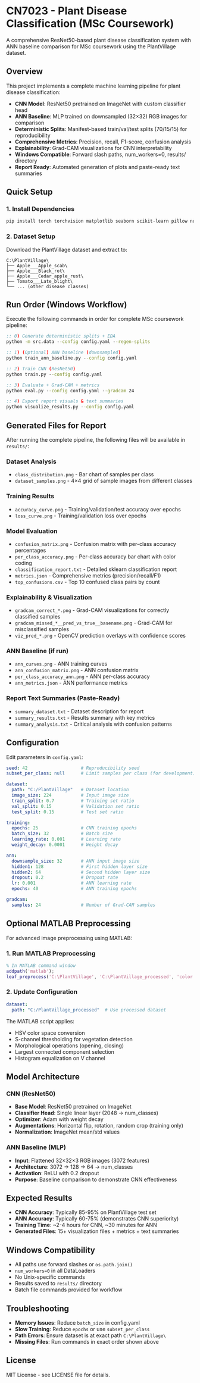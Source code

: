 # CN7023 - Plant Disease Classification (MSc Coursework)

A comprehensive ResNet50-based plant disease classification system with ANN baseline comparison for MSc coursework using the PlantVillage dataset.

## Overview

This project implements a complete machine learning pipeline for plant disease classification:
- **CNN Model**: ResNet50 pretrained on ImageNet with custom classifier head
- **ANN Baseline**: MLP trained on downsampled (32×32) RGB images for comparison
- **Deterministic Splits**: Manifest-based train/val/test splits (70/15/15) for reproducibility
- **Comprehensive Metrics**: Precision, recall, F1-score, confusion analysis
- **Explainability**: Grad-CAM visualizations for CNN interpretability
- **Windows Compatible**: Forward slash paths, num_workers=0, results/ directory
- **Report Ready**: Automated generation of plots and paste-ready text summaries

## Quick Setup

### 1. Install Dependencies
```bash
pip install torch torchvision matplotlib seaborn scikit-learn pillow numpy pyyaml
```

### 2. Dataset Setup
Download the PlantVillage dataset and extract to:
```
C:\PlantVillage\
├── Apple___Apple_scab\
├── Apple___Black_rot\
├── Apple___Cedar_apple_rust\
├── Tomato___Late_blight\
└── ... (other disease classes)
```

## Run Order (Windows Workflow)

Execute the following commands in order for complete MSc coursework pipeline:

```bat
:: 0) Generate deterministic splits + EDA
python -m src.data --config config.yaml --regen-splits

:: 1) (Optional) ANN baseline (downsampled)
python train_ann_baseline.py --config config.yaml

:: 2) Train CNN (ResNet50)
python train.py --config config.yaml

:: 3) Evaluate + Grad-CAM + metrics
python eval.py --config config.yaml --gradcam 24

:: 4) Export report visuals & text summaries
python visualize_results.py --config config.yaml
```

## Generated Files for Report

After running the complete pipeline, the following files will be available in `results/`:

### Dataset Analysis
- `class_distribution.png` - Bar chart of samples per class
- `dataset_samples.png` - 4×4 grid of sample images from different classes

### Training Results
- `accuracy_curve.png` - Training/validation/test accuracy over epochs
- `loss_curve.png` - Training/validation loss over epochs

### Model Evaluation
- `confusion_matrix.png` - Confusion matrix with per-class accuracy percentages
- `per_class_accuracy.png` - Per-class accuracy bar chart with color coding
- `classification_report.txt` - Detailed sklearn classification report
- `metrics.json` - Comprehensive metrics (precision/recall/F1)
- `top_confusions.csv` - Top 10 confused class pairs by count

### Explainability & Visualization
- `gradcam_correct_*.png` - Grad-CAM visualizations for correctly classified samples
- `gradcam_missed_*__pred_vs_true__basename.png` - Grad-CAM for misclassified samples
- `viz_pred_*.png` - OpenCV prediction overlays with confidence scores

### ANN Baseline (if run)
- `ann_curves.png` - ANN training curves
- `ann_confusion_matrix.png` - ANN confusion matrix
- `per_class_accuracy_ann.png` - ANN per-class accuracy
- `ann_metrics.json` - ANN performance metrics

### Report Text Summaries (Paste-Ready)
- `summary_dataset.txt` - Dataset description for report
- `summary_results.txt` - Results summary with key metrics
- `summary_analysis.txt` - Critical analysis with confusion patterns

## Configuration

Edit parameters in `config.yaml`:

```yaml
seed: 42                    # Reproducibility seed
subset_per_class: null      # Limit samples per class (for development)

dataset:
  path: "C:/PlantVillage"   # Dataset location
  image_size: 224           # Input image size
  train_split: 0.7          # Training set ratio
  val_split: 0.15           # Validation set ratio
  test_split: 0.15          # Test set ratio

training:
  epochs: 25                # CNN training epochs
  batch_size: 32            # Batch size
  learning_rate: 0.001      # Learning rate
  weight_decay: 0.0001      # Weight decay

ann:
  downsample_size: 32       # ANN input image size
  hidden1: 128              # First hidden layer size
  hidden2: 64               # Second hidden layer size
  dropout: 0.2              # Dropout rate
  lr: 0.001                 # ANN learning rate
  epochs: 40                # ANN training epochs

gradcam:
  samples: 24               # Number of Grad-CAM samples
```

## Optional MATLAB Preprocessing

For advanced image preprocessing using MATLAB:

### 1. Run MATLAB Preprocessing
```matlab
% In MATLAB command window
addpath('matlab');
leaf_preprocess('C:\PlantVillage', 'C:\PlantVillage_processed', 'color');
```

### 2. Update Configuration
```yaml
dataset:
  path: "C:/PlantVillage_processed"  # Use processed dataset
```

The MATLAB script applies:
- HSV color space conversion
- S-channel thresholding for vegetation detection
- Morphological operations (opening, closing)
- Largest connected component selection
- Histogram equalization on V channel

## Model Architecture

### CNN (ResNet50)
- **Base Model**: ResNet50 pretrained on ImageNet
- **Classifier Head**: Single linear layer (2048 → num_classes)
- **Optimizer**: Adam with weight decay
- **Augmentations**: Horizontal flip, rotation, random crop (training only)
- **Normalization**: ImageNet mean/std values

### ANN Baseline (MLP)
- **Input**: Flattened 32×32×3 RGB images (3072 features)
- **Architecture**: 3072 → 128 → 64 → num_classes
- **Activation**: ReLU with 0.2 dropout
- **Purpose**: Baseline comparison to demonstrate CNN effectiveness

## Expected Results

- **CNN Accuracy**: Typically 85-95% on PlantVillage test set
- **ANN Accuracy**: Typically 60-75% (demonstrates CNN superiority)
- **Training Time**: ~2-4 hours for CNN, ~30 minutes for ANN
- **Generated Files**: 15+ visualization files + metrics + text summaries

## Windows Compatibility

- All paths use forward slashes or `os.path.join()`
- `num_workers=0` in all DataLoaders
- No Unix-specific commands
- Results saved to `results/` directory
- Batch file commands provided for workflow

## Troubleshooting

- **Memory Issues**: Reduce `batch_size` in config.yaml
- **Slow Training**: Reduce `epochs` or use `subset_per_class`
- **Path Errors**: Ensure dataset is at exact path `C:\PlantVillage\`
- **Missing Files**: Run commands in exact order shown above

## License

MIT License - see LICENSE file for details.
